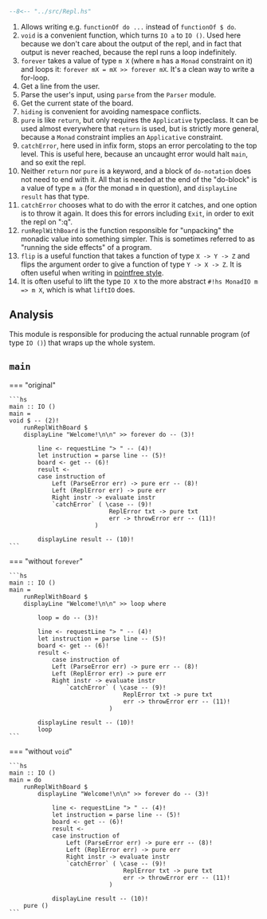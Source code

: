 
```hs title="Repl.hs" linenums="1"
--8<-- "../src/Repl.hs"
```

1. Allows writing e.g. `functionOf do ...` instead of `functionOf $ do`.
2. `void` is a convenient function, which turns `IO a` to `IO ()`. Used here because we don't care about the output of the repl, and in fact that output is never reached, because the repl runs a loop indefinitely.
3. `forever` takes a value of type `m X` (where `m` has a `Monad` constraint on it) and loops it: `forever mX = mX >> forever mX`. It's a clean way to write a for-loop.
4. Get a line from the user.
5. Parse the user's input, using `parse` from the `Parser` module.
6. Get the current state of the board.
7. `hiding` is convenient for avoiding namespace conflicts.
8. `pure` is like `return`, but only requires the `Applicative` typeclass. It can be used almost everywhere that `return` is used, but is strictly more general, because a `Monad` constraint implies an `Applicative` constraint.
9. `catchError`, here used in infix form, stops an error percolating to the top level. This is useful here, because an uncaught error would halt `main`, and so exit the repl.
10. Neither `return` nor `pure` is a keyword, and a block of `do-notation` does not need to end with it. All that is needed at the end of the "do-block" is a value of type `m a` (for the monad `m` in question), and `displayLine result` has that type.
11. `catchError` chooses what to do with the error it catches, and one option is to throw it again. It does this for errors including `Exit`, in order to exit the repl on ":q".
12. `runReplWithBoard` is the function responsible for "unpacking" the monadic value into something simpler. This is sometimes referred to as "running the side effects" of a program.
13. `flip` is a useful function that takes a function of type `X -> Y -> Z` and flips the argument order to give a function of type `Y -> X -> Z`. It is often useful when writing in [pointfree style](/thinkingfunctionally/hof/#pointfree-code).
14. It is often useful to lift the type `IO X` to the more abstract `#!hs MonadIO m => m X`, which is what `liftIO` does.

## Analysis

This module is responsible for producing the actual runnable program (of type `IO ()`) that wraps up the whole system.

## `main`

=== "original"

    ```hs
    main :: IO ()
    main =
    void $ -- (2)!
        runReplWithBoard $
        displayLine "Welcome!\n\n" >> forever do -- (3)!

            line <- requestLine "> " -- (4)!
            let instruction = parse line -- (5)!
            board <- get -- (6)!
            result <-
            case instruction of
                Left (ParseError err) -> pure err -- (8)!
                Left (ReplError err) -> pure err
                Right instr -> evaluate instr
                `catchError` ( \case -- (9)!
                                ReplError txt -> pure txt
                                err -> throwError err -- (11)!
                            )

            displayLine result -- (10)!
    ```

=== "without `forever`"

    ```hs
    main :: IO ()
    main =
        runReplWithBoard $
        displayLine "Welcome!\n\n" >> loop where 
            
            loop = do -- (3)!

            line <- requestLine "> " -- (4)!
            let instruction = parse line -- (5)!
            board <- get -- (6)!
            result <-
                case instruction of
                Left (ParseError err) -> pure err -- (8)!
                Left (ReplError err) -> pure err
                Right instr -> evaluate instr
                    `catchError` ( \case -- (9)!
                                    ReplError txt -> pure txt
                                    err -> throwError err -- (11)!
                                )

            displayLine result -- (10)!
            loop
    ```

=== "without `void`"

    ```hs
    main :: IO ()
    main = do
        runReplWithBoard $
            displayLine "Welcome!\n\n" >> forever do -- (3)!

                line <- requestLine "> " -- (4)!
                let instruction = parse line -- (5)!
                board <- get -- (6)!
                result <-
                case instruction of
                    Left (ParseError err) -> pure err -- (8)!
                    Left (ReplError err) -> pure err
                    Right instr -> evaluate instr
                    `catchError` ( \case -- (9)!
                                    ReplError txt -> pure txt
                                    err -> throwError err -- (11)!
                                )

                displayLine result -- (10)!
        pure ()
    ```